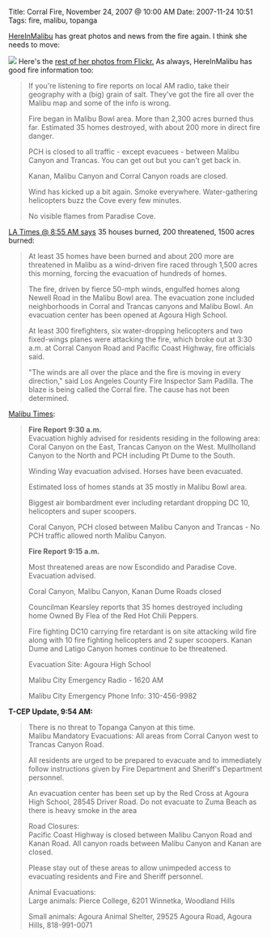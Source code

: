 Title: Corral Fire, November 24, 2007 @ 10:00 AM
Date: 2007-11-24 10:51
Tags: fire, malibu, topanga

[HereInMalibu](http://www.laobserved.com/malibu/) has great photos and
news from the fire again. I think she needs to move:  

[![](http://farm3.static.flickr.com/2341/2059956252_30ad58ad22.jpg)](http://www.flickr.com/photo_zoom.gne?id=2059956252&size=m)
Here's the [rest of her photos from
Flickr.](http://www.flickr.com/photos/38952296@N00/) As always,
HereInMalibu has good fire information too:

> If you're listening to fire reports on local AM radio, take their
> geography with a (big) grain of salt. They've got the fire all over
> the Malibu map and some of the info is wrong.
>
> Fire began in Malibu Bowl area. More than 2,300 acres burned thus far.
> Estimated 35 homes destroyed, with about 200 more in direct fire
> danger.
>
> PCH is closed to all traffic - except evacuees - between Malibu Canyon
> and Trancas. You can get out but you can't get back in.
>
> Kanan, Malibu Canyon and Corral Canyon roads are closed.
>
> Wind has kicked up a bit again. Smoke everywhere. Water-gathering
> helicopters buzz the Cove every few minutes.
>
> No visible flames from Paradise Cove.

[LA Times @ 8:55 AM
says](http://www.latimes.com/news/local/la-me-fire24,0,4474607.story?coll=la-home-center)
35 houses burned, 200 threatened, 1500 acres burned:

> At least 35 homes have been burned and about 200 more are threatened
> in Malibu as a wind-driven fire raced through 1,500 acres this
> morning, forcing the evacuation of hundreds of homes.
>
> The fire, driven by fierce 50-mph winds, engulfed homes along Newell
> Road in the Malibu Bowl area. The evacuation zone included
> neighborhoods in Corral and Trancas canyons and Malibu Bowl. An
> evacuation center has been opened at Agoura High School.
>
> At least 300 firefighters, six water-dropping helicopters and two
> fixed-wings planes were attacking the fire, which broke out at 3:30
> a.m. at Corral Canyon Road and Pacific Coast Highway, fire officials
> said.
>
> "The winds are all over the place and the fire is moving in every
> direction," said Los Angeles County Fire Inspector Sam Padilla. The
> blaze is being called the Corral fire. The cause has not been
> determined.

[Malibu
Times](http://www.malibutimes.com/articles/2007/11/24/news_flash/flash1.txt):

> **Fire Report 9:30 a.m.**  
>  Evacuation highly advised for residents residing in the following
> area: Coral Canyon on the East, Trancas Canyon on the West.
> Mullholland Canyon to the North and PCH including Pt Dume to the
> South.
>
> Winding Way evacuation advised. Horses have been evacuated.
>
> Estimated loss of homes stands at 35 mostly in Malibu Bowl area.
>
> Biggest air bombardment ever including retardant dropping DC 10,
> helicopters and super scoopers.
>
> Coral Canyon, PCH closed between Malibu Canyon and Trancas - No PCH
> traffic allowed north Malibu Canyon.
>
> **Fire Report 9:15 a.m.**
>
> Most threatened areas are now Escondido and Paradise Cove. Evacuation
> advised.
>
> Coral Canyon, Malibu Canyon, Kanan Dume Roads closed
>
> Councilman Kearsley reports that 35 homes destroyed including home
> Owned By Flea of the Red Hot Chili Peppers.
>
> Fire fighting DC10 carrying fire retardant is on site attacking wild
> fire along with 10 fire fighting helicopters and 2 super scoopers.
> Kanan Dume and Latigo Canyon homes continue to be threatened.
>
> Evacuation Site: Agoura High School
>
> Malibu City Emergency Radio - 1620 AM
>
> Malibu City Emergency Phone Info: 310-456-9982

**T-CEP Update, 9:54 AM:**

> There is no threat to Topanga Canyon at this time.  
>  Malibu Mandatory Evacuations: All areas from Corral Canyon west to
> Trancas Canyon Road.
>
> All residents are urged to be prepared to evacuate and to immediately
> follow instructions given by Fire Department and Sheriff's Department
> personnel.
>
> An evacuation center has been set up by the Red Cross at Agoura High
> School, 28545 Driver Road. Do not evacuate to Zuma Beach as there is
> heavy smoke in the area
>
> Road Closures:  
>  Pacific Coast Highway is closed between Malibu Canyon Road and Kanan
> Road. All canyon roads between Malibu Canyon and Kanan are closed.
>
> Please stay out of these areas to allow unimpeded access to evacuating
> residents and Fire and Sheriff personnel.
>
> Animal Evacuations:  
>  Large animals: Pierce College, 6201 Winnetka, Woodland Hills
>
> Small animals: Agoura Animal Shelter, 29525 Agoura Road, Agoura Hills,
> 818-991-0071

